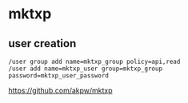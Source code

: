 # mktxp

## user creation

```shell
/user group add name=mktxp_group policy=api,read
/user add name=mktxp_user group=mktxp_group password=mktxp_user_password

```

<https://github.com/akpw/mktxp>
